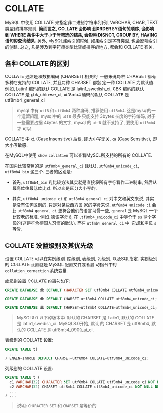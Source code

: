 # COLLATE

MySQL 中使用 COLLATE 来指定非二进制字符串列(例, VARCHAR, CHAR, TEXT类型)的排序规则. **简而言之, COLLATE 会影响
到ORDER BY语句的顺序, 会影响到 WHERE 条件中大于小于号筛选的结果, 会影响 DISNCT, GROUP BY, HAVING 语句的查询结果.** 
另外, MySQL建索引的时候, 如果索引是字符类型, 也会影响索引的创建. 总之, 凡是涉及到字符串类型比较或排序的地方, 都会和 
COLLATE 有关.

## 各种 COLLATE 的区别

COLLATE 通常是和数据编码 (CHARSET) 相关的, 一般来说每种 CHARSET 都有多种它支持的 COLLATE, 并且每种 CHARSET 都指
定一种 COLLATE 为默认值. 例如, Latin1 编码的默认 COLLATE 是 latin1_swedish_ci, GBK 编码的默认 COLLATE 是 
gbk_chinese_ci, utf8mb4 编码的默认 COLLATE 是 utf8mb4_general_ci

> mysql 中有 `utf8` 和 `utf8mb4` 两种编码, 推荐使用 `utf8mb4`. 这是mysql的一个遗留问题, mysql中的 `utf8` 最多
只能支持 3bytes 长度的字符编码, 对于一些需要占据 4bytes 的文字, mysql 的 `utf8` 就不支持了, 要使用 `utf8mb4` 才
可以.

COLLATE 中 `ci` (Case Insensitive) 后缀, 即大小写无关.  `ca` (Case Sensitive), 即大小写敏感.

在MySQL中使用 `show collation` 可以查看MySQL所支持的所有的 COLLATE.

在国内比较常用的是 `utf8mb4_general_ci` (默认), `utf8mb4_unicode_ci`, `utf8mb4_bin` 这三个. 三者的区别是:

- 首先, `utf8mb4_bin` 的比较方法其实就是直接将所有字符看作二进制串, 然后从最高位往最低位比对. 所以它是区分大小写的.

- 其次, `utf8mb4_unicode_ci` 和 `utf8mb4_general_ci` 对中文和英文来说, 其实是没有任何区别的. 只是对某些西方国
家的字母来说, `utf8mb4_unicode_ci` 会比 `utf8mb4_general_ci` 更符合他们的语言习惯一些, `general` 是 MySQL 
一个比较老的标准. 例如, 德语字母 `ß`, 在 `utf8mb4_unicode_ci` 中等价于 `ss` 两个字母的(这是符合德国人习惯的做法), 
而在 `utfmb4_general_ci` 中, 它却和字母 `s` 等价.

## COLLATE 设置级别及其优先级

设置 COLLATE 可以在实例级别, 库级别, 表级别, 列级别, 以及SQL指定. 实例级别的 COLLATE 设置就是 MySQL 配置文件或者启
动指令中的 `collation_connection` 系统变量.


库级别设置 COLLATE 的语句如下:

```sql
CREATE DATABASE db DEFAULT CHARACTER SET utf8mb4 COLLATE utf8mb4_unicode_ci;

CREATE DATABASE db DEFAULT CHARSET utf8mb4 COLLATE utf8mb4_unicode_ci;

CREATE DATABASE db DEFAULT CHARSET=utf8mb4 COLLATE=utf8mb4_unicode_ci;
```

> MySQL8.0 以下的版本中, 默认的 CHARSET 是 Latin1, 默认的 COLLATE 是 latin1_swedish_ci. MySQL8.0开始, 默认
的 CHARSET 是 utf8mb4, 默认的 COLLATE 是 utf8mb4_0900_ai_ci.


表级别的 COLLATE 设置:

```sql
CREATE TABLE t(
  ...
) ENGIN=InnoDB DEFAULT CHARSET=utf8mb4 COLLATE=utf8mb4_unicode_ci;
```

列级别的 COLLATE 设置:

```sql
CREATE TABLE t (
  c1 VARCHAR(32) CHARACTER SET utf8mb4 COLLATE utf8mb4_unicode_ci NOT NULL DEFAULT '',
  c2 VARCHAR(32) CHARSET utf8mb4 COLLATE utf8mb4_unicode_ci NOT NULL DEFAULT '',
  ...   
) ...
```

> 说明: `CHARACTER SET` 和 `CHARSET` 是等价的
